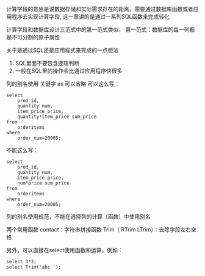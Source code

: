 计算字段的意思是说数据存储和实际需求存在的距离，需要通过数据库函数或者应用程序去实现计算字段,
这一章讲的是通过一系列SQL函数来完成转化

计算字段和数据库设计三范式中的第一范式类似，
第一范式：数据库的每一列都是不可分割的原子属性

关于是通过SQL还是应用程式来完成的一点想法
1. SQL里面不要包含逻辑判断
2. 一般在SQL里的操作会比通过应用程序快很多

列的别名使用 关键字 as 可以省略
可以这么写：
```
select 
    prod_id, 
    quantity num, 
    item_price price, 
    quantity*item_price sum_price 
from 
    orderitems 
where 
    order_num=20005;
```
不能这么写：
```
select 
    prod_id, 
    quantity num, 
    item_price price, 
    num*price sum_price 
from 
    orderitems 
where 
    order_num=20005;
```
列的别名使用规范，不能在选择列的计算（函数）中使用别名

两个常用函数
contact：字符串拼接函数
Trim（ RTrim LTrim）：去除字段左右空格

另外，可以直接在select使用函数和运算，例如：
```
select 3*3;
select Trim('abc ');
```


